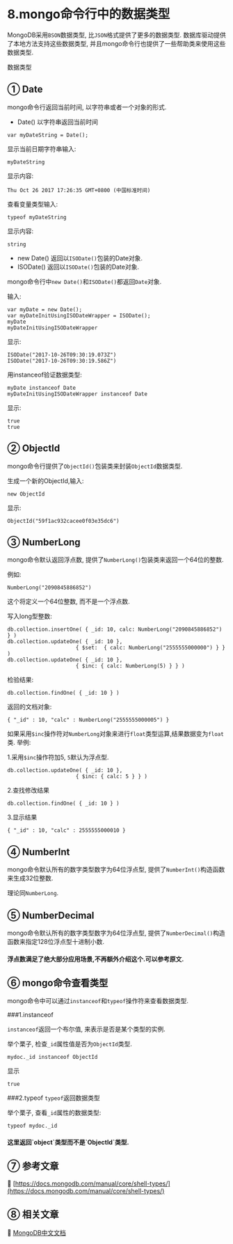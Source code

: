 8.mongo命令行中的数据类型
===


MongoDB采用`BSON`数据类型, 比`JSON`格式提供了更多的数据类型. 数据库驱动提供了本地方法支持这些数据类型, 并且mongo命令行也提供了一些帮助类来使用这些数据类型.


数据类型


① Date
---

mongo命令行返回当前时间, 以字符串或者一个对象的形式.

* Date() 以字符串返回当前时间

```
var myDateString = Date();
```

显示当前日期字符串输入:

```
myDateString
```

显示内容:

```
Thu Oct 26 2017 17:26:35 GMT+0800 (中国标准时间)
```

查看变量类型输入:

```
typeof myDateString
```

显示内容:

```
string
```

* new Date() 返回以`ISODate()`包装的Date对象.
* ISODate() 返回以`ISODate()`包装的Date对象.

mongo命令行中`new Date()`和`ISODate()`都返回`Date`对象.

输入:
```
var myDate = new Date();
var myDateInitUsingISODateWrapper = ISODate();
myDate
myDateInitUsingISODateWrapper
```
显示:
```
ISODate("2017-10-26T09:30:19.073Z")
ISODate("2017-10-26T09:30:19.586Z")
```
用instanceof验证数据类型:

```
myDate instanceof Date
myDateInitUsingISODateWrapper instanceof Date
```

显示:
```
true
true
```

② ObjectId
---

mongo命令行提供了`ObjectId()`包装类来封装`ObjectId`数据类型.

生成一个新的ObjectId,输入:
```
new ObjectId
```

显示:
```
ObjectId("59f1ac932cacee0f03e35dc6")
```

③ NumberLong
---

mongo命令默认返回浮点数, 提供了`NumberLong()`包装类来返回一个64位的整数.

例如:
```
NumberLong("2090845886852")
```

这个将定义一个64位整数, 而不是一个浮点数.

写入long型整数:

```
db.collection.insertOne( { _id: 10, calc: NumberLong("2090845886852") } )
db.collection.updateOne( { _id: 10 },
                      { $set:  { calc: NumberLong("2555555000000") } } )
db.collection.updateOne( { _id: 10 },
                      { $inc: { calc: NumberLong(5) } } )
```

检验结果:

```
db.collection.findOne( { _id: 10 } )
```

返回的文档对象:

```
{ "_id" : 10, "calc" : NumberLong("2555555000005") }
```

如果采用`$inc`操作符对`NumberLong`对象来进行`float`类型运算,结果数据变为`float`类.
举例:

1.采用`$inc`操作符加5, `5`默认为浮点型.

```
db.collection.updateOne( { _id: 10 },
                      { $inc: { calc: 5 } } )
```

2.查找修改结果

```
db.collection.findOne( { _id: 10 } )
``` 

3.显示结果

```
{ "_id" : 10, "calc" : 2555555000010 }
```

④ NumberInt
---

mongo命令默认所有的数字类型数字为64位浮点型, 提供了`NumberInt()`构造函数来生成32位整数.

理论同`NumberLong`.

⑤ NumberDecimal
---

mongo命令默认所有的数字类型数字为64位浮点型, 提供了`NumberDecimal()`构造函数来指定128位浮点型十进制小数.

<div class="bs-callout bs-callout-warning">
    <h4>浮点数满足了绝大部分应用场景,不再额外介绍这个.可以参考原文.</h4>
</div>

⑥ mongo命令查看类型
---

mongo命令中可以通过`instanceof`和`typeof`操作符来查看数据类型.

###1.instanceof

`instanceof`返回一个布尔值, 来表示是否是某个类型的实例.

举个栗子, 检查`_id`属性值是否为`ObjectId`类型.

```
mydoc._id instanceof ObjectId
```

显示

```
true
```

###2.typeof
`typeof`返回数据类型

举个栗子, 查看`_id`属性的数据类型:

```
typeof mydoc._id
```

<div class="bs-callout bs-callout-warning">
    <h4>这里返回`object`类型而不是`ObjectId`类型.</h4>
</div>

⑦ 参考文章
---

📖 [https://docs.mongodb.com/manual/core/shell-types/](https://docs.mongodb.com/manual/core/shell-types/)


⑧ 相关文章
---

📖 [MongoDB中文文档](https://localhost/article/mongodb/index.html)